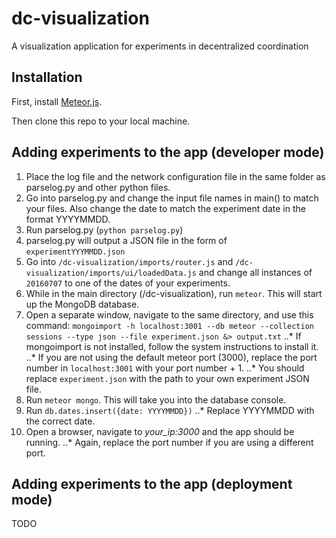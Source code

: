# dc-visualization
A visualization application for experiments in decentralized coordination

## Installation
First, install [Meteor.js](https://www.meteor.com/install).

Then clone this repo to your local machine.

## Adding experiments to the app (developer mode)
1. Place the log file and the network configuration file in the same folder as parselog.py and other python files.
2. Go into parselog.py and change the input file names in main() to match your files. Also change the date to match the experiment date in the format YYYYMMDD.
3. Run parselog.py (`python parselog.py`)
4. parselog.py will output a JSON file in the form of `experimentYYYMMDD.json`
5. Go into `/dc-visualization/imports/router.js` and `/dc-visualization/imports/ui/loadedData.js` and change all instances of `20160707` to one of the dates of your experiments.
6. While in the main directory (/dc-visualization), run `meteor`. This will start up the MongoDB database.
7. Open a separate window, navigate to the same directory, and use this command: `mongoimport -h localhost:3001 --db meteor --collection sessions --type json --file experiment.json &> output.txt`
..* If mongoimport is not installed, follow the system instructions to install it.
..* If you are not using the default meteor port (3000), replace the port number in `localhost:3001` with your port number + 1.
..* You should replace `experiment.json` with the path to your own experiment JSON file.
8. Run `meteor mongo`. This will take you into the database console.
9. Run `db.dates.insert({date: YYYYMMDD})`
..* Replace YYYYMMDD with the correct date.
10. Open a browser, navigate to *your_ip:3000* and the app should be running.
..* Again, replace the port number if you are using a different port.

## Adding experiments to the app (deployment mode)
TODO
